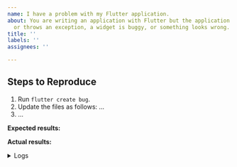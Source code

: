 ```yaml
---
name: I have a problem with my Flutter application.
about: You are writing an application with Flutter but the application is crashing
  or throws an exception, a widget is buggy, or something looks wrong.
title: ''
labels: ''
assignees: ''

---
```


<!-- Thank you for using Flutter!

     If you are looking for support, please check out our documentation
     or consider asking a question on Stack Overflow:
      * https://flutter.dev/
      * https://api.flutter.dev/
      * https://stackoverflow.com/questions/tagged/flutter?sort=frequent

     If you have found a bug or if our documentation doesn't have an answer
     to what you're looking for, then fill our the template below. Please read
     our guide to filing a bug first: https://flutter.dev/docs/resources/bug-reports
-->

## Steps to Reproduce

<!-- You must include full steps to reproduce so that we can reproduce the problem. -->

1. Run `flutter create bug`.
2. Update the files as follows: ... <!-- include every file that is different from the template app! -->
3. ... <!-- describe how to reproduce the problem -->

**Expected results:** <!-- what did you want to see? -->

**Actual results:** <!-- what did you see? -->

<details>
  <summary>Logs</summary>

<!--
      Run your application with `flutter run --verbose` and attach all the
      log output below between the lines with the backticks. If there is an
      exception, please see if the error message includes enough information
      to explain how to solve the issue.
-->

```
```

<!--
     Run `flutter analyze` and attach any output of that command below.
     If there are any analysis errors, try resolving them before filing this issue.
-->

```
```

<!-- Finally, paste the output of running `flutter doctor -v` here. -->

```
```

</details>
